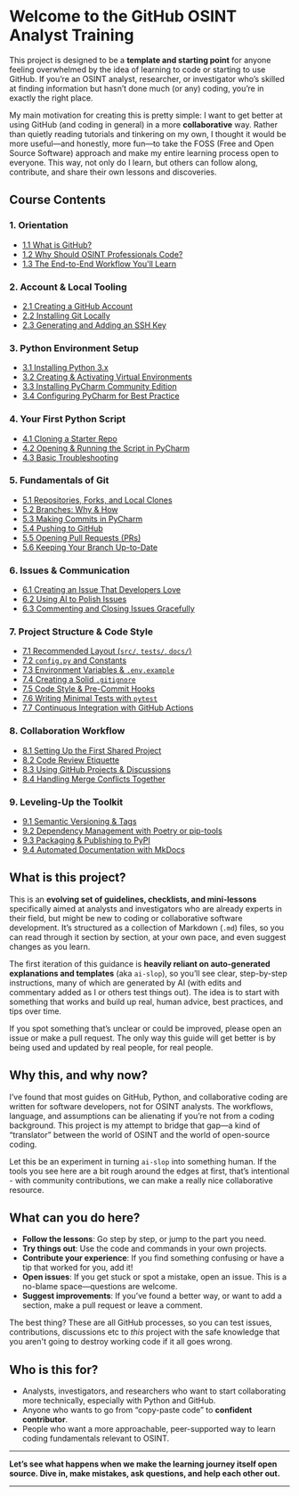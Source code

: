 # Welcome to the GitHub OSINT Analyst Training

This project is designed to be a **template and starting point** for anyone feeling overwhelmed by the idea of learning to code or starting to use GitHub. If you’re an OSINT analyst, researcher, or investigator who’s skilled at finding information but hasn’t done much (or any) coding, you’re in exactly the right place.

My main motivation for creating this is pretty simple: I want to get better at using GitHub (and coding in general) in a more **collaborative** way. Rather than quietly reading tutorials and tinkering on my own, I thought it would be more useful—and honestly, more fun—to take the FOSS (Free and Open Source Software) approach and make my entire learning process open to everyone. This way, not only do I learn, but others can follow along, contribute, and share their own lessons and discoveries.

## Course Contents

### 1. Orientation
- [1.1 What is GitHub?](1_orientation/1_1_what_is_github.md)
- [1.2 Why Should OSINT Professionals Code?](1_orientation/1_2_why_should_osint_professionals_code.md)
- [1.3 The End-to-End Workflow You'll Learn](1_orientation/1_3_the_end_to_end_workflow_you_will_learn.md)

### 2. Account & Local Tooling
- [2.1 Creating a GitHub Account](2_account_and_local_tooling/2_1_creating_a_github_account.md)
- [2.2 Installing Git Locally](2_account_and_local_tooling/2_2_installing_git_locally.md)
- [2.3 Generating and Adding an SSH Key](2_account_and_local_tooling/2_3_generating_and_adding_an_ssh_key.md)

### 3. Python Environment Setup
- [3.1 Installing Python 3.x](3_python_environment_setup/3_1_installing_python_3_x.md)
- [3.2 Creating & Activating Virtual Environments](3_python_environment_setup/3_2_creating_and_activating_virtual_environments.md)
- [3.3 Installing PyCharm Community Edition](3_python_environment_setup/3_3_installing_pycharm_community_edition.md)
- [3.4 Configuring PyCharm for Best Practice](3_python_environment_setup/3_4_configuring_pycharm_for_best_practice.md)

### 4. Your First Python Script
- [4.1 Cloning a Starter Repo](4_your_first_python_script/4_1_cloning_a_starter_repo.md)
- [4.2 Opening & Running the Script in PyCharm](4_your_first_python_script/4_2_opening_and_running_the_script_in_pycharm.md)
- [4.3 Basic Troubleshooting](4_your_first_python_script/4_3_basic_troubleshooting.md)

### 5. Fundamentals of Git
- [5.1 Repositories, Forks, and Local Clones](5_fundamentals_of_git/5_1_repositories_forks_and_local_clones.md)
- [5.2 Branches: Why & How](5_fundamentals_of_git/5_2_branches_why_and_how.md)
- [5.3 Making Commits in PyCharm](5_fundamentals_of_git/5_3_making_commits_in_pycharm.md)
- [5.4 Pushing to GitHub](5_fundamentals_of_git/5_4_pushing_to_github.md)
- [5.5 Opening Pull Requests (PRs)](5_fundamentals_of_git/5_5_opening_pull_requests.md)
- [5.6 Keeping Your Branch Up-to-Date](5_fundamentals_of_git/5_6_keeping_your_branch_up_to_date.md)

### 6. Issues & Communication
- [6.1 Creating an Issue That Developers Love](6_issues_and_communication/6_1_creating_an_issue_that_developers_love.md)
- [6.2 Using AI to Polish Issues](6_issues_and_communication/6_2_using_ai_to_polish_issues.md)
- [6.3 Commenting and Closing Issues Gracefully](6_issues_and_communication/6_3_commenting_and_closing_issues_gracefully.md)

### 7. Project Structure & Code Style
- [7.1 Recommended Layout (`src/`, `tests/`, `docs/`)](7_project_structure_and_code_style/7_1_recommended_layout.md)
- [7.2 `config.py` and Constants](7_project_structure_and_code_style/7_2_config_py_and_constants.md)
- [7.3 Environment Variables & `.env.example`](7_project_structure_and_code_style/7_3_environment_variables_and_env_example.md)
- [7.4 Creating a Solid `.gitignore`](7_project_structure_and_code_style/7_4_creating_a_solid_gitignore.md)
- [7.5 Code Style & Pre-Commit Hooks](7_project_structure_and_code_style/7_5_code_style_and_pre_commit_hooks.md)
- [7.6 Writing Minimal Tests with `pytest`](7_project_structure_and_code_style/7_6_writing_minimal_tests_with_pytest.md)
- [7.7 Continuous Integration with GitHub Actions](7_project_structure_and_code_style/7_7_continuous_integration_with_github_actions.md)

### 8. Collaboration Workflow
- [8.1 Setting Up the First Shared Project](8_collaboration_workflow/8_1_setting_up_the_first_shared_project.md)
- [8.2 Code Review Etiquette](8_collaboration_workflow/8_2_code_review_etiquette.md)
- [8.3 Using GitHub Projects & Discussions](8_collaboration_workflow/8_3_using_github_projects_and_discussions.md)
- [8.4 Handling Merge Conflicts Together](8_collaboration_workflow/8_4_merge-conflicts-doc.md)

### 9. Leveling-Up the Toolkit
- [9.1 Semantic Versioning & Tags](9_levelling_up_the_toolkit/9_1_semantic-versioning-tags.md)
- [9.2 Dependency Management with Poetry or pip-tools](9_levelling_up_the_toolkit/9_2_dependency-management.md)
- [9.3 Packaging & Publishing to PyPI](9_levelling_up_the_toolkit/9_3_packaging-pypi.md)
- [9.4 Automated Documentation with MkDocs](9_levelling_up_the_toolkit/9_4_mkdocs-documentation.md)

## What is this project?

This is an **evolving set of guidelines, checklists, and mini-lessons** specifically aimed at analysts and investigators who are already experts in their field, but might be new to coding or collaborative software development. It’s structured as a collection of Markdown (`.md`) files, so you can read through it section by section, at your own pace, and even suggest changes as you learn.

The first iteration of this guidance is **heavily reliant on auto-generated explanations and templates** (aka ```ai-slop```), so you’ll see clear, step-by-step instructions, many of which are generated by AI (with edits and commentary added as I or others test things out). The idea is to start with something that works and build up real, human advice, best practices, and tips over time.

If you spot something that’s unclear or could be improved, please open an issue or make a pull request. The only way this guide will get better is by being used and updated by real people, for real people.


## Why this, and why now?

I’ve found that most guides on GitHub, Python, and collaborative coding are written for software developers, not for OSINT analysts. The workflows, language, and assumptions can be alienating if you’re not from a coding background. This project is my attempt to bridge that gap—a kind of “translator” between the world of OSINT and the world of open-source coding.

Let this be an experiment in turning ```ai-slop``` into something human. If the tools you see here are a bit rough around the edges at first, that’s intentional - with community contributions, we can make a really nice collaborative resource. 

## What can you do here?

* **Follow the lessons**: Go step by step, or jump to the part you need.
* **Try things out**: Use the code and commands in your own projects.
* **Contribute your experience**: If you find something confusing or have a tip that worked for you, add it!
* **Open issues**: If you get stuck or spot a mistake, open an issue. This is a no-blame space—questions are welcome.
* **Suggest improvements**: If you’ve found a better way, or want to add a section, make a pull request or leave a comment.

The best thing? These are all GitHub processes, so you can test issues, contributions, discussions etc to *this* project with the safe knowledge that you aren't going to destroy working code if it all goes wrong. 

## Who is this for?

* Analysts, investigators, and researchers who want to start collaborating more technically, especially with Python and GitHub.
* Anyone who wants to go from “copy-paste code” to **confident contributor**.
* People who want a more approachable, peer-supported way to learn coding fundamentals relevant to OSINT.

---

**Let’s see what happens when we make the learning journey itself open source. Dive in, make mistakes, ask questions, and help each other out.**

---
